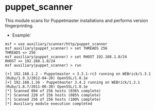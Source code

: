 puppet_scanner
==============

This module scans for Puppetmaster installations and performs version fingerprinting.

* Example:

```
msf > use auxiliary/scanner/http/puppet_scanner
msf auxiliary(puppet_scanner) > set THREADS 256
THREADS => 256
msf auxiliary(puppet_scanner) > set RHOST 192.168.1.0/24
RHOST => 192.168.1.0/24
msf auxiliary(puppet_scanner) > run

[+] 192.168.1.2 - Puppetmaster < 3.3.1-rc3 running on WEBrick/1.3.1 (Ruby/1.9.3/2012-04-20) OpenSSL/1.0.1e
[+] 192.168.1.56 - Puppetmaster 3.4.2 running on WEBrick/1.3.1 (Ruby/1.8.7/2011-06-30) OpenSSL/1.0.1e
[*] Scanned 094 of 256 hosts (036% complete)
[*] Scanned 220 of 256 hosts (085% complete)
[*] Scanned 256 of 256 hosts (100% complete)
[*] Auxiliary module execution completed
```
